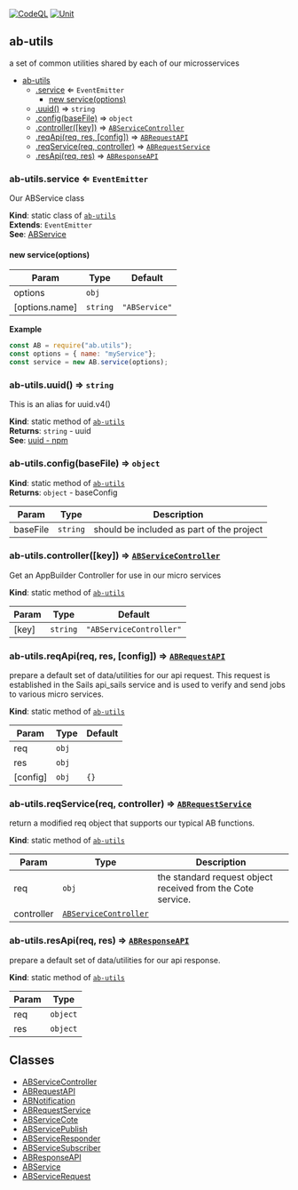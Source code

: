 [![CodeQL](https://github.com/digi-serve/ab-utils/actions/workflows/codeql.yml/badge.svg)](https://github.com/digi-serve/ab-utils/actions/workflows/codeql.yml) [![Unit](https://github.com/digi-serve/ab-utils/actions/workflows/unit-test.yml/badge.svg)](https://github.com/digi-serve/ab-utils/actions/workflows/unit-test.yml)
    <a name="module_ab-utils"></a>

## ab-utils
a set of common utilities shared by each of our microsservices


* [ab-utils](#module_ab-utils)
    * [.service](#module_ab-utils.service) ⇐ <code>EventEmitter</code>
        * [new service(options)](#new_module_ab-utils.service_new)
    * [.uuid()](#module_ab-utils.uuid) ⇒ <code>string</code>
    * [.config(baseFile)](#module_ab-utils.config) ⇒ <code>object</code>
    * [.controller([key])](#module_ab-utils.controller) ⇒ [<code>ABServiceController</code>](./docs/ABServiceController.md#ABServiceController)
    * [.reqApi(req, res, [config])](#module_ab-utils.reqApi) ⇒ [<code>ABRequestAPI</code>](./docs/ABRequestAPI.md#ABRequestAPI)
    * [.reqService(req, controller)](#module_ab-utils.reqService) ⇒ [<code>ABRequestService</code>](./docs/ABRequestService.md#ABRequestService)
    * [.resApi(req, res)](#module_ab-utils.resApi) ⇒ [<code>ABResponseAPI</code>](./docs/ABResponseAPI.md#ABResponseAPI)

<a name="module_ab-utils.service"></a>

### ab-utils.service ⇐ <code>EventEmitter</code>
Our ABService class

**Kind**: static class of [<code>ab-utils</code>](#module_ab-utils)  
**Extends**: <code>EventEmitter</code>  
**See**: [ABService](./docs/ABService.md#ABService)  
<a name="new_module_ab-utils.service_new"></a>

#### new service(options)

| Param | Type | Default |
| --- | --- | --- |
| options | <code>obj</code> |  | 
| [options.name] | <code>string</code> | <code>&quot;ABService&quot;</code> | 

**Example**  
```js
const AB = require("ab.utils");
const options = { name: "myService"};
const service = new AB.service(options);
```
<a name="module_ab-utils.uuid"></a>

### ab-utils.uuid() ⇒ <code>string</code>
This is an alias for uuid.v4()

**Kind**: static method of [<code>ab-utils</code>](#module_ab-utils)  
**Returns**: <code>string</code> - uuid  
**See**: [uuid - npm](https://www.npmjs.com/package/uuid)  
<a name="module_ab-utils.config"></a>

### ab-utils.config(baseFile) ⇒ <code>object</code>
**Kind**: static method of [<code>ab-utils</code>](#module_ab-utils)  
**Returns**: <code>object</code> - baseConfig  

| Param | Type | Description |
| --- | --- | --- |
| baseFile | <code>string</code> | should be included as part of the project |

<a name="module_ab-utils.controller"></a>

### ab-utils.controller([key]) ⇒ [<code>ABServiceController</code>](./docs/ABServiceController.md#ABServiceController)
Get an AppBuilder Controller for use in our micro services

**Kind**: static method of [<code>ab-utils</code>](#module_ab-utils)  

| Param | Type | Default |
| --- | --- | --- |
| [key] | <code>string</code> | <code>&quot;ABServiceController&quot;</code> | 

<a name="module_ab-utils.reqApi"></a>

### ab-utils.reqApi(req, res, [config]) ⇒ [<code>ABRequestAPI</code>](./docs/ABRequestAPI.md#ABRequestAPI)
prepare a default set of data/utilities for our api request.
This request is established in the Sails api_sails service and is used
to verify and send jobs to various micro services.

**Kind**: static method of [<code>ab-utils</code>](#module_ab-utils)  

| Param | Type | Default |
| --- | --- | --- |
| req | <code>obj</code> |  | 
| res | <code>obj</code> |  | 
| [config] | <code>obj</code> | <code>{}</code> | 

<a name="module_ab-utils.reqService"></a>

### ab-utils.reqService(req, controller) ⇒ [<code>ABRequestService</code>](./docs/ABRequestService.md#ABRequestService)
return a modified req object that supports our typical AB functions.

**Kind**: static method of [<code>ab-utils</code>](#module_ab-utils)  

| Param | Type | Description |
| --- | --- | --- |
| req | <code>obj</code> | the standard request object received from the Cote service. |
| controller | [<code>ABServiceController</code>](./docs/ABServiceController.md#ABServiceController) |  |

<a name="module_ab-utils.resApi"></a>

### ab-utils.resApi(req, res) ⇒ [<code>ABResponseAPI</code>](./docs/ABResponseAPI.md#ABResponseAPI)
prepare a default set of data/utilities for our api response.

**Kind**: static method of [<code>ab-utils</code>](#module_ab-utils)  

| Param | Type |
| --- | --- |
| req | <code>object</code> | 
| res | <code>object</code> | 


## Classes
 - [ABServiceController](./docs/ABServiceController.md)
 - [ABRequestAPI](./docs/ABRequestAPI.md)
 - [ABNotification](./docs/ABNotification.md)
 - [ABRequestService](./docs/ABRequestService.md)
 - [ABServiceCote](./docs/ABServiceCote.md)
 - [ABServicePublish](./docs/ABServicePublish.md)
 - [ABServiceResponder](./docs/ABServiceResponder.md)
 - [ABServiceSubscriber](./docs/ABServiceSubscriber.md)
 - [ABResponseAPI](./docs/ABResponseAPI.md)
 - [ABService](./docs/ABService.md)
 - [ABServiceRequest](./docs/ABServiceRequest.md)